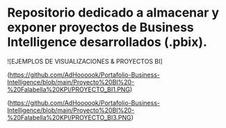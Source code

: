 # Repositorio dedicado a almacenar y exponer proyectos de Business Intelligence desarrollados (.pbix).

![EJEMPLOS DE VISUALIZACIONES & PROYECTOS BI]

(https://github.com/AdHoooook/Portafolio-Business-Intelligence/blob/main/Proyecto%20BI%20-%20Falabella%20KPI/PROYECTO_BI1.PNG)


(https://github.com/AdHoooook/Portafolio-Business-Intelligence/blob/main/Proyecto%20BI%20-%20Falabella%20KPI/PROYECTO_BI3.PNG)
